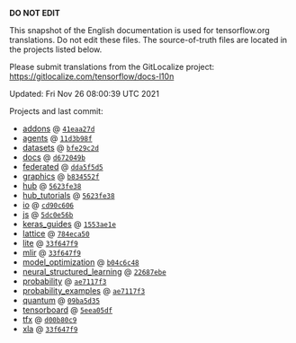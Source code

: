 __DO NOT EDIT__

This snapshot of the English documentation is used for tensorflow.org
translations. Do not edit these files. The source-of-truth files are located in
the projects listed below.

Please submit translations from the GitLocalize project: https://gitlocalize.com/tensorflow/docs-l10n

Updated: Fri Nov 26 08:00:39 UTC 2021

Projects and last commit:

- [addons](https://github.com/tensorflow/addons/tree/master/docs) @ <a href='https://github.com/tensorflow/addons/commit/41eaa27d49025c02bfe9520d5e63e1f01a782ddf'><code>41eaa27d</code></a>
- [agents](https://github.com/tensorflow/agents/tree/master/docs) @ <a href='https://github.com/tensorflow/agents/commit/11d3b98f2d9edbb7e33484657ce61e941a73312d'><code>11d3b98f</code></a>
- [datasets](https://github.com/tensorflow/datasets/tree/master/docs) @ <a href='https://github.com/tensorflow/datasets/commit/bfe29c2d8bebee0e9e088ae8bcf0befeb7e64f6c'><code>bfe29c2d</code></a>
- [docs](https://github.com/tensorflow/docs/tree/master/site/en) @ <a href='https://github.com/tensorflow/docs/commit/d672049b95594aa4d4e7b4f652ee38ae8d963a7c'><code>d672049b</code></a>
- [federated](https://github.com/tensorflow/federated/tree/main/docs) @ <a href='https://github.com/tensorflow/federated/commit/dda5f5d5d84e5c505035ac8855d83db19e0344da'><code>dda5f5d5</code></a>
- [graphics](https://github.com/tensorflow/graphics/tree/master/tensorflow_graphics/g3doc) @ <a href='https://github.com/tensorflow/graphics/commit/b834552fe0875dfa2f391715b3128d5cc9fa3dff'><code>b834552f</code></a>
- [hub](https://github.com/tensorflow/hub/tree/master/docs) @ <a href='https://github.com/tensorflow/hub/commit/5623fe3877387c007cf2abf59c97918a97c7e674'><code>5623fe38</code></a>
- [hub_tutorials](https://github.com/tensorflow/hub/tree/master/examples/colab) @ <a href='https://github.com/tensorflow/hub/commit/5623fe3877387c007cf2abf59c97918a97c7e674'><code>5623fe38</code></a>
- [io](https://github.com/tensorflow/io/tree/master/docs) @ <a href='https://github.com/tensorflow/io/commit/cd90c6067595cf7624fee00d26224d38a775a38c'><code>cd90c606</code></a>
- [js](https://github.com/tensorflow/tfjs-website/tree/master/docs) @ <a href='https://github.com/tensorflow/tfjs-website/commit/5dc0e56b49ce2138479de36c315ca0e81671ff94'><code>5dc0e56b</code></a>
- [keras_guides](https://github.com/tensorflow/docs/tree/snapshot-keras/site/en/guide/keras) @ <a href='https://github.com/tensorflow/docs/commit/1553ae1e4a149be71703e2ee60173b3d1e0e8c00'><code>1553ae1e</code></a>
- [lattice](https://github.com/tensorflow/lattice/tree/master/docs) @ <a href='https://github.com/tensorflow/lattice/commit/784eca50cbdfedf39f183cc7d298c9fe376b69c0'><code>784eca50</code></a>
- [lite](https://github.com/tensorflow/tensorflow/tree/master/tensorflow/lite/g3doc) @ <a href='https://github.com/tensorflow/tensorflow/commit/33f647f921c3a2093acb782d8e8c73d1c3d70960'><code>33f647f9</code></a>
- [mlir](https://github.com/tensorflow/tensorflow/tree/master/tensorflow/compiler/mlir/g3doc) @ <a href='https://github.com/tensorflow/tensorflow/commit/33f647f921c3a2093acb782d8e8c73d1c3d70960'><code>33f647f9</code></a>
- [model_optimization](https://github.com/tensorflow/model-optimization/tree/master/tensorflow_model_optimization/g3doc) @ <a href='https://github.com/tensorflow/model-optimization/commit/b04c6c48283d6f1853cafd1a9779c02bfc5299ce'><code>b04c6c48</code></a>
- [neural_structured_learning](https://github.com/tensorflow/neural-structured-learning/tree/master/g3doc) @ <a href='https://github.com/tensorflow/neural-structured-learning/commit/22687ebe125307d1c79a540c48a2c24d66aa8414'><code>22687ebe</code></a>
- [probability](https://github.com/tensorflow/probability/tree/main/tensorflow_probability/g3doc) @ <a href='https://github.com/tensorflow/probability/commit/ae7117f37ac441bc7a888167ea23e5e620c5bcde'><code>ae7117f3</code></a>
- [probability_examples](https://github.com/tensorflow/probability/tree/main/tensorflow_probability/examples/jupyter_notebooks) @ <a href='https://github.com/tensorflow/probability/commit/ae7117f37ac441bc7a888167ea23e5e620c5bcde'><code>ae7117f3</code></a>
- [quantum](https://github.com/tensorflow/quantum/tree/master/docs) @ <a href='https://github.com/tensorflow/quantum/commit/09ba5d35b082d8229458522471a0c1ca8b77198d'><code>09ba5d35</code></a>
- [tensorboard](https://github.com/tensorflow/tensorboard/tree/master/docs) @ <a href='https://github.com/tensorflow/tensorboard/commit/5eea05dfad78e89909af5c40af7852712980cf37'><code>5eea05df</code></a>
- [tfx](https://github.com/tensorflow/tfx/tree/master/docs) @ <a href='https://github.com/tensorflow/tfx/commit/d00b80c92792ec202564e2e90d081b361835e314'><code>d00b80c9</code></a>
- [xla](https://github.com/tensorflow/tensorflow/tree/master/tensorflow/compiler/xla/g3doc) @ <a href='https://github.com/tensorflow/tensorflow/commit/33f647f921c3a2093acb782d8e8c73d1c3d70960'><code>33f647f9</code></a>

